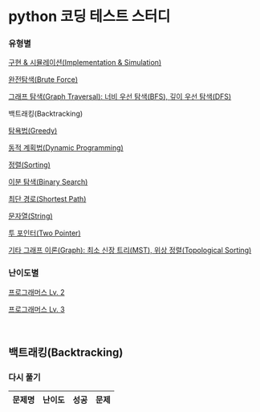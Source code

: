 # python 코딩 테스트 스터디
### 유형별
[구현 & 시뮬레이션(Implementation & Simulation)](/implementation_and_simulation/README.md)

[완전탐색(Brute Force)](/brute_force/README.md)

[그래프 탐색(Graph Traversal): 너비 우선 탐색(BFS), 깊이 우선 탐색(DFS)](/graph_traversal/README.md)

백트래킹(Backtracking)

[탐욕법(Greedy)](/greedy/README.md)

[동적 계획법(Dynamic Programming)](/dynamic_programming/README.md)

[정렬(Sorting)](/sorting/README.md)

[이분 탐색(Binary Search)](/binary_search/README.md)

[최단 경로(Shortest Path)](/shortest_path/README.md)

[문자열(String)](/string/README.md)

[투 포인터(Two Pointer)](/two_pointer/README.md)

[기타 그래프 이론(Graph): 최소 신장 트리(MST), 위상 정렬(Topological Sorting)](/graph/README.md)


### 난이도별
[프로그래머스 Lv. 2](/Programmers/Programmers_Lv2/README.md)

[프로그래머스 Lv. 3](/Programmers/Programmers_Lv3/README.md)

<br>

## 백트래킹(Backtracking)
### 다시 풀기
|문제명|난이도|성공|문제|
|-----|:----:|:----:|:----:|